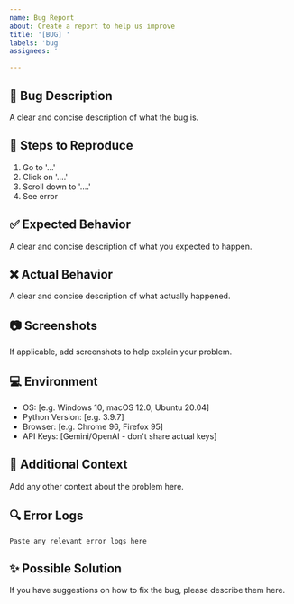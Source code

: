 ```yaml
---
name: Bug Report
about: Create a report to help us improve
title: '[BUG] '
labels: 'bug'
assignees: ''

---
```


## 🐛 Bug Description
A clear and concise description of what the bug is.

## 🔄 Steps to Reproduce
1. Go to '...'
2. Click on '....'
3. Scroll down to '....'
4. See error

## ✅ Expected Behavior
A clear and concise description of what you expected to happen.

## ❌ Actual Behavior
A clear and concise description of what actually happened.

## 📷 Screenshots
If applicable, add screenshots to help explain your problem.

## 💻 Environment
- OS: [e.g. Windows 10, macOS 12.0, Ubuntu 20.04]
- Python Version: [e.g. 3.9.7]
- Browser: [e.g. Chrome 96, Firefox 95]
- API Keys: [Gemini/OpenAI - don't share actual keys]

## 📝 Additional Context
Add any other context about the problem here.

## 🔍 Error Logs
```
Paste any relevant error logs here
```

## ✨ Possible Solution
If you have suggestions on how to fix the bug, please describe them here.
